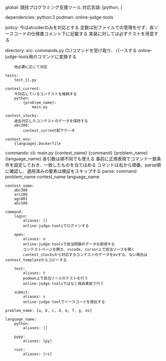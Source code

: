 global:
    競技プログラミング支援ツール
    対応言語: [python, ]

dependencies:
    python:3
    podman:
        online-judge-tools

policy:
    今はatcoderのみを対応とする
    定数は別ファイルでの管理をせず、各ソースコードの仕様書コメント下に記載する
    実装に対しては必ずテストを用意する

directory:
    src:
        commands.py
            CLIコマンドを受け取り、パースする
            online-judge-tools用のコマンドに変換する
            
        他必要に応じて対応

    tests:
        test_{}.py

    contest_current:
        今対応しているコンテストを格納する
        python:
            {problem_name}:
                main.py

    contest_stocks:
        過去対応したコンテストのデータを保持する
        abc300:
            contest_current配下データ

    contest_env:
        {language}.Dockerfile

commands:
    cli:
        main.py {contest_name} {command} {problem_name} {language_name}
        各引数は順不同でも使える
        事前に正規表現でコマンド一致条件を設定しておき、一致したものを当てはめる
        コマンドは右から順番、parse順に確認し、適用済みの要素は検証をスキップする
        parse: 
            command
            problem_name
            contest_name
            language_name

    contest_name:
        abc300
        arc100
        agc001
        ahc100
    
    command:
        login:
            aliases: []
            online-judge-toolsでログインする

        open:
            aliases: o
            online-judge-toolsで該当問題のデータを取得する
            コンテストページを開き、vscode, cursor上で該当ソースを開く
            contest_stocksから対応するコンテストのデータをmvする、ない場合はcontest_templateからコピーする

        test:
            aliases: t
            podman上で該当ソースのテストを行う
            online-judge-toolsではなく独自実装で行う

        submit:
            aliases: s
            online-judge-toolでソースコードを提出する

    problem_name: [a, b, c, d, e, f, g, ex]

    language_name:
        python:
            aliases: []
        
        pypy:
            aliases: [py]
        
        rust:
            aliases: [rs]